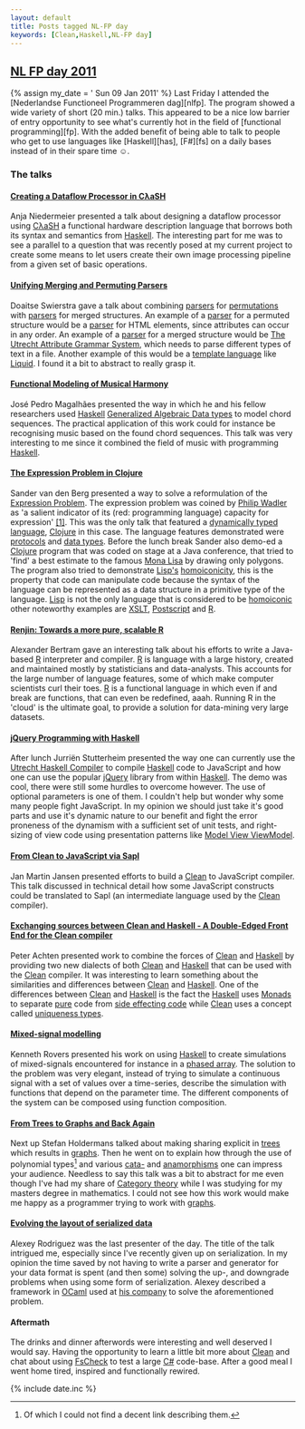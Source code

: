 ```yaml
---
layout: default
title: Posts tagged NL-FP day
keywords: [Clean,Haskell,NL-FP day]
---
```

<h2><a href="/2011-01-09/NLFP-day">NL FP day 2011</a></h2>
{% assign my_date = ' Sun 09 Jan 2011' %}
Last Friday I attended the [Nederlandse Functioneel Programmeren dag][nlfp]. 
The program showed a wide variety of short (20 min.) talks. This
appeared to be a nice low barrier of entry opportunity to see what's
currently hot in the field of [functional programming][fp].
With the added benefit of being able to talk to people who get to use
languages like [Haskell][has], [F#][fs] on a daily bases instead of in
their spare time &#9786;.

### The talks

#### [Creating a Dataflow Processor in C&#955;aSH][dfp]

Anja Niedermeier presented a talk about designing a dataflow processor
using [C&#955;aSH][cash] a functional hardware description language that
borrows both its syntax and semantics from [Haskell][has]. The
interesting part for me was to see a parallel to a question that was
recently posed at my current project to create some means to let users
create their own image processing pipeline from a given set of basic
operations.

#### [Unifying Merging and Permuting Parsers][mpp]

Doaitse Swierstra gave a talk about combining [parsers][par] for
[permutations][perm] with [parsers][par] for merged structures. An
example of a [parser][par] for a permuted structure would be a
[parser][par] for HTML elements, since attributes can occur in any
order. An example of a [parser][par] for a merged structure would be
[The Utrecht Attribute Grammar System][uuagc], which needs to parse
different types of text in a file. Another example of this would be a
[template language][templ] like [Liquid][liq]. I found it a bit to
abstract to really grasp it.
 
#### [Functional Modeling of Musical Harmony][mus]

Jos&eacute; Pedro Magalh&atilde;es presented the way in which he and
his fellow researchers used [Haskell][has]
[Generalized Algebraic Data types][gadt] to model chord sequences. The
practical application of this work could for instance be recognising
music based on the found chord sequences. This talk was very
interesting to me since it combined the field of music with
programming [Haskell][has].  

#### [The Expression Problem in Clojure][cexp] 

Sander van den Berg presented a way to solve a reformulation of the
[Expression Problem][exp]. The expression problem was coined by
[Philip Wadler][wad] as 'a salient indicator of its (red: programming
language) capacity for expression' [\[1\]][expr]. This was the only talk
that featured a [dynamically typed language][dyn], [Clojure][cloj] in
this case. The language features demonstrated were [protocols][prot]
and [data types][dat]. Before the lunch break Sander also demo-ed a
[Clojure][cloj] program that was coded on stage at a Java conference,
that tried to 'find' a best estimate to the famous [Mona Lisa][mona]
by drawing only polygons. The program also tried to demonstrate
[Lisp's][lisp] [homoiconicity][hom], this is the property that code
can manipulate code because the syntax of the language can be
represented as a data structure in a primitive type of the language.
[Lisp][lisp] is not the only language that is considered to be
[homoiconic][hom] other noteworthy examples are [XSLT][xslt],
[Postscript][post] and [R][r].

#### [Renjin: Towards a more pure, scalable R][renjin]

Alexander Bertram gave an interesting talk about his efforts to write
a Java-based [R][r] interpreter and compiler. [R][r] is language with
a large history, created and maintained mostly by statisticians and
data-analysts. This accounts for the large number of language
features, some of which make computer scientists curl their toes.
[R][r] is a functional language in which even if and break are
functions, that can even be redefined, aaah. Running R in the 'cloud'
is the ultimate goal, to provide a solution for data-mining very large
datasets.

#### [jQuery Programming with Haskell][jqhas]

After lunch Jurri&euml;n Stutterheim presented the way one can
currently use the [Utrecht Haskell Compiler][uhc] to compile [Haskell][has]
code to JavaScript and how one can use the popular [jQuery][jq]
library from within [Haskell][has]. The demo was cool, there were
still some hurdles to overcome however. The use of optional parameters
is one of them. I couldn't help but wonder why some many people fight
JavaScript. In my opinion we should just take it's good parts and use
it's dynamic nature to our benefit and fight the error proneness of the
dynamism with a sufficient set of unit tests, and right-sizing of
view code using presentation patterns like [Model View ViewModel][mvvm].

#### [From Clean to JavaScript via Sapl][clja]

Jan Martin Jansen presented efforts to build a [Clean][clean] to
JavaScript compiler. This talk discussed in technical detail how some
JavaScript constructs could be translated to Sapl (an intermediate
language used by the [Clean][clean] compiler).

#### [Exchanging sources between Clean and Haskell - A Double-Edged Front End for the Clean compiler][hascl]
     
Peter Achten presented work to combine the forces of [Clean][clean]
and [Haskell][has] by providing two new dialects of both
[Clean][clean] and [Haskell][has] that can be used with the
[Clean][clean] compiler. It was interesting to learn something about
the similarities and differences between [Clean][clean] and
[Haskell][has]. One of the differences between [Clean][clean] and [Haskell][has]
is the fact the [Haskell][has] uses [Monads][mon] to separate
[pure][pure] code from [side effecting code][side] while
[Clean][clean] uses a concept called [uniqueness types][uniq].

#### [Mixed-signal modelling][mixm]

Kenneth Rovers presented his work on using [Haskell][has] to create simulations
of mixed-signals encountered for instance in a
[phased array][paa]. The solution to the problem was very
elegant, instead of trying to simulate a continuous signal with a set
of values over a time-series, describe the simulation with functions
that depend on the parameter time. The different components of the
system can be composed using function composition. 

#### [From Trees to Graphs and Back Again][ftgba]

Next up Stefan Holdermans talked about making sharing explicit in
[trees][tree] which results in [graphs][graph]. Then he went on to
explain how through the use of polynomial types[^1] and various
[cata-][cata] and [anamorphisms][anam] one can impress your audience.
Needless to say this talk was a bit to abstract for me even though
I've had my share of [Category theory][categ] while I was studying for
my masters degree in mathematics. I could not see how this work would
make me happy as a programmer trying to work with [graphs][graph].

[^1]: Of which I could not find a decent link describing them. 

#### [Evolving the layout of serialized data][eser]

Alexey Rodriguez was the last presenter of the day. The title of the
talk intrigued me, especially since I've recently given up on
serialization. In my opinion the time saved by not having to write a
parser and generator for your data format is spent (and then some)
solving the up-, and downgrade problems when using some form of
serialization. Alexey described a framework in [OCaml][ocaml] used at
[his company][vefa] to solve the aforementioned problem.

#### Aftermath

The drinks and dinner afterwords were interesting and well deserved I
would say. Having the opportunity to learn a little bit more about
[Clean][clean] and chat about using [FsCheck][fsc] to test a large
[C#][csharp] code-base. After a good meal I went home tired, inspired
and functionally rewired.

{% include date.inc %}

[csharp]: http://en.wikipedia.org/wiki/C_Sharp_(programming_language) "C#"
[fsc]: http://fscheck.codeplex.com/ "FsCheck"
[ocaml]: http://en.wikipedia.org/wiki/Ocaml "OCaml" 
[vefa]: http://www.vectorfabrics.com/ "VectorFabrics"
[eser]: http://caes.ewi.utwente.nl/External/NLFP/#evolvingthelayoutofserializeddata "Evolving the layout of serialized data"
[anam]: http://en.wikipedia.org/wiki/Anamorphism "Anamorphism"
[categ]: http://en.wikipedia.org/wiki/Category_theory "Category theory"
[cata]: http://en.wikipedia.org/wiki/Catamorphism "Catamorphism"
[graph]: http://en.wikipedia.org/wiki/Graph_(mathematics) "Graph"
[tree]: http://en.wikipedia.org/wiki/Tree_(data_structure) "Tree data structure"
[ftgba]:http://caes.ewi.utwente.nl/External/NLFP/#fromtreestographsandbackagain "From Trees to Graphs and Back Again"
[templ]: http://en.wikipedia.org/wiki/Template_engine_(web) "Template engine"
[liq]: http://www.liquidmarkup.org/ "Liquid"
[uuagc]: http://www.cs.uu.nl/wiki/bin/view/HUT/AttributeGrammarSystem "Utrecht University Attribute Grammar Compiler"
[mpp]: http://caes.ewi.utwente.nl/External/NLFP/#unifyingmergingandpermutingparsers "Unifing Merging and Permutating Parsers"
[par]: http://en.wikipedia.org/wiki/Parser "Parser"
[perm]: http://en.wikipedia.org/wiki/Permutation "Permutation"
[post]: http://en.wikipedia.org/wiki/PostScript_programming_language "PostScript"
[xslt]: http://en.wikipedia.org/wiki/XSLT "XSLT"
[hom]: http://en.wikipedia.org/wiki/Homoiconicity "Homoiconicity"
[mona]: http://en.wikipedia.org/wiki/Mona_Lisa "Mona Lisa"
[lisp]: http://en.wikipedia.org/wiki/Lisp_(programming_language) "Lisp" 
[paa]: http://en.wikipedia.org/wiki/Phased_array "Phased array"
[mixm]: http://caes.ewi.utwente.nl/External/NLFP/#mixedsignalmodelling "Mixed-signal modelling"
[pure]: http://en.wikipedia.org/wiki/Pure_function "Pure function"
[side]: http://en.wikipedia.org/wiki/Side_effect_(computer_science) "Side effects"
[uniq]: http://en.wikipedia.org/wiki/Uniqueness_type "Uniqueness type"
[mon]: http://www.haskell.org/haskellwiki/Monad "Monad"
[hascl]:http://caes.ewi.utwente.nl/External/NLFP/#cleanhaskell "Clean Haskell"
[expr]: http://www.daimi.au.dk/~madst/tool/papers/expression.txt "Expression problem paper"
[clja]: http://caes.ewi.utwente.nl/Exertnal/NLFP/#fromcleantojavascriptviasapl "From Clean to JavaScript via Sapl"
[jqhas]: http://caes.ewi.utwente.nl/External/NLFP/#jqueryprogrammingwithhaskell "jQuery Programming with Haskell"
[clean]: http://wiki.clean.cs.ru.nl/Clean "Clean"
[mvvm]: http://en.wikipedia.org/wiki/MVVM "Model View ViewModel"
[jq]: http://jquery.com/ "jQuery"
[uhc]: http://www.cs.uu.nl/wiki/UHC "Utrecht Haskell Compiler"
[r]: http://www.r-project.org/ "The R Project for Statistical Computing"
[renjin]: http://caes.ewi.utwente.nl/External/NLFP/#renjintowardsamorepurescalabler "Renjin: Towards a more pure, scalable R"
[dat]: http://clojure.org/datatypes "Clojure datatypes"
[prot]: http://clojure.org/Protocols "Clojure protocols"
[wad]: http://homepages.inf.ed.ac.uk/wadler/ "Phillip Wadler"
[cloj]: http://clojure.org/ "Clojure"
[dyn]: http://en.wikipedia.org/wiki/Type_system#Dynamic_typing "Dynamic Typing"
[cexp]: http://caes.ewi.utwente.nl/External/NLFP/#theexpressionprobleminclojure "The Expression Problem in Clojure"
[exp]: http://en.wikipedia.org/wiki/Expression_Problem "Expression Problem"
[nlfp]: http://caes.ewi.utwente.nl/External/NLFP/ "NL-FP Dag 2011"
[fp]: http://en.wikipedia.org/wiki/Functional_programming "Functional Programming"
[has]: http://www.haskell.org/haskellwiki/Haskell "Haskell"
[fs]: http://msdn.microsoft.com/fsharp/ "F#"
[dfp]: http://caes.ewi.utwente.nl/External/NLFP/#creatingadataflowprocessorinclash "Data Flow Processor"
[cash]: http://clash.ewi.utwente.nl/ClaSH/Index.html "C&#955;aSH" 
[mus]: http://caes.ewi.utwente.nl/External/NLFP/#functionalmodelingofmusicalharmony "Functional Modeling of Musical Harmony"
[gadt]: http://www.haskell.org/haskellwiki/GADT "Generalised algebraic datatype"


